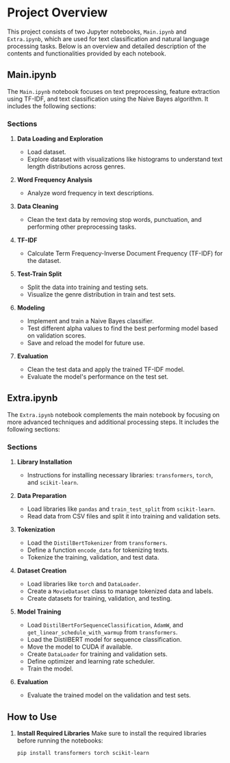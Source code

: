 # Project Overview

This project consists of two Jupyter notebooks, `Main.ipynb` and `Extra.ipynb`, which are used for text classification and natural language processing tasks. Below is an overview and detailed description of the contents and functionalities provided by each notebook.

## Main.ipynb

The `Main.ipynb` notebook focuses on text preprocessing, feature extraction using TF-IDF, and text classification using the Naive Bayes algorithm. It includes the following sections:

### Sections

1. **Data Loading and Exploration**
   - Load dataset.
   - Explore dataset with visualizations like histograms to understand text length distributions across genres.
   
2. **Word Frequency Analysis**
   - Analyze word frequency in text descriptions.
   
3. **Data Cleaning**
   - Clean the text data by removing stop words, punctuation, and performing other preprocessing tasks.
   
4. **TF-IDF**
   - Calculate Term Frequency-Inverse Document Frequency (TF-IDF) for the dataset.
   
5. **Test-Train Split**
   - Split the data into training and testing sets.
   - Visualize the genre distribution in train and test sets.
   
6. **Modeling**
   - Implement and train a Naive Bayes classifier.
   - Test different alpha values to find the best performing model based on validation scores.
   - Save and reload the model for future use.
   
7. **Evaluation**
   - Clean the test data and apply the trained TF-IDF model.
   - Evaluate the model's performance on the test set.

## Extra.ipynb

The `Extra.ipynb` notebook complements the main notebook by focusing on more advanced techniques and additional processing steps. It includes the following sections:

### Sections

1. **Library Installation**
   - Instructions for installing necessary libraries: `transformers`, `torch`, and `scikit-learn`.

2. **Data Preparation**
   - Load libraries like `pandas` and `train_test_split` from `scikit-learn`.
   - Read data from CSV files and split it into training and validation sets.
   
3. **Tokenization**
   - Load the `DistilBertTokenizer` from `transformers`.
   - Define a function `encode_data` for tokenizing texts.
   - Tokenize the training, validation, and test data.
   
4. **Dataset Creation**
   - Load libraries like `torch` and `DataLoader`.
   - Create a `MovieDataset` class to manage tokenized data and labels.
   - Create datasets for training, validation, and testing.
   
5. **Model Training**
   - Load `DistilBertForSequenceClassification`, `AdamW`, and `get_linear_schedule_with_warmup` from `transformers`.
   - Load the DistilBERT model for sequence classification.
   - Move the model to CUDA if available.
   - Create `DataLoader` for training and validation sets.
   - Define optimizer and learning rate scheduler.
   - Train the model.
   
6. **Evaluation**
   - Evaluate the trained model on the validation and test sets.
   
## How to Use

1. **Install Required Libraries**
   Make sure to install the required libraries before running the notebooks:
   ```bash
   pip install transformers torch scikit-learn

